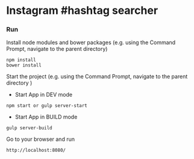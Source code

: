 # Instagram #hashtag searcher

### Run
Install node modules and bower packages (e.g. using the Command Prompt, navigate to the parent directory)

```
npm install 
bower install
```
Start the project (e.g. using the Command Prompt, navigate to the parent directory )
* Start App in DEV mode
```
npm start or gulp server-start
```
* Start App in BUILD mode
```
gulp server-build
```
	
Go to your browser and run

```
http://localhost:8080/
```




